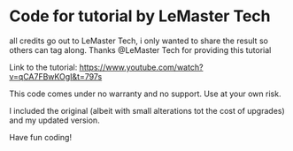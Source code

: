# Code for tutorial by LeMaster Tech
all credits go out to LeMaster Tech, i only wanted to share the result so others can tag along. Thanks @LeMaster Tech for providing this tutorial

Link to the tutorial: https://www.youtube.com/watch?v=qCA7FBwKOgI&t=797s

This code comes under no warranty and no support. Use at your own risk.

I included the original (albeit with small alterations tot the cost of upgrades) and my updated version.

Have fun coding!